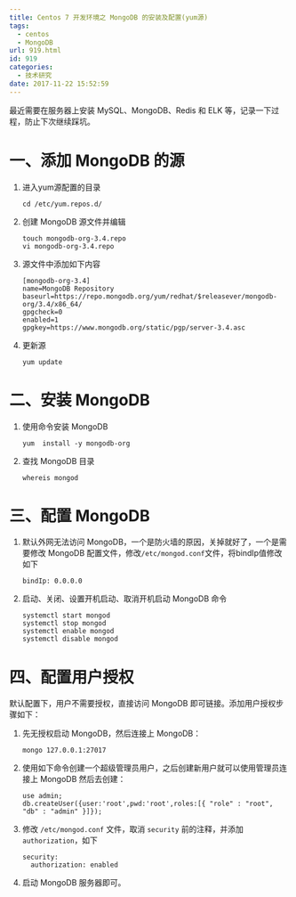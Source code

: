 ```yaml
---
title: Centos 7 开发环境之 MongoDB 的安装及配置(yum源)
tags:
  - centos
  - MongoDB
url: 919.html
id: 919
categories:
  - 技术研究
date: 2017-11-22 15:52:59
---
```


最近需要在服务器上安装 MySQL、MongoDB、Redis 和 ELK 等，记录一下过程，防止下次继续踩坑。

一、添加 MongoDB 的源
===============

1.  进入yum源配置的目录
    
        cd /etc/yum.repos.d/
    
2.  创建 MongoDB 源文件并编辑
    
        touch mongodb-org-3.4.repo
        vi mongodb-org-3.4.repo
    
3.  源文件中添加如下内容
    
        [mongodb-org-3.4]
        name=MongoDB Repository
        baseurl=https://repo.mongodb.org/yum/redhat/$releasever/mongodb-org/3.4/x86_64/
        gpgcheck=0
        enabled=1
        gpgkey=https://www.mongodb.org/static/pgp/server-3.4.asc
        
4.  更新源
    
        yum update

二、安装 MongoDB
============

1.  使用命令安装 MongoDB
    
        yum  install -y mongodb-org
    
2.  查找 MongoDB 目录
    
        whereis mongod

三、配置 MongoDB
============

1.  默认外网无法访问 MongoDB，一个是防火墙的原因，关掉就好了，一个是需要修改 MongoDB 配置文件，修改`/etc/mongod.conf`文件，将bindIp值修改如下
    
        bindIp: 0.0.0.0
        
    
2.  启动、关闭、设置开机启动、取消开机启动 MongoDB 命令
    
        systemctl start mongod
        systemctl stop mongod
        systemctl enable mongod
        systemctl disable mongod

四、配置用户授权
========

默认配置下，用户不需要授权，直接访问 MongoDB 即可链接。添加用户授权步骤如下：

1.  先无授权启动 MongoDB，然后连接上 MongoDB：
    
        mongo 127.0.0.1:27017
    
2.  使用如下命令创建一个超级管理员用户，之后创建新用户就可以使用管理员连接上 MongoDB 然后去创建：
    
        use admin;
        db.createUser({user:'root',pwd:'root',roles:[{ "role" : "root", "db" : "admin" }]});
    
3.  修改 `/etc/mongod.conf` 文件，取消 `security` 前的注释，并添加 `authorization`，如下
    
        security:
          authorization: enabled
    
4.  启动 MongoDB 服务器即可。